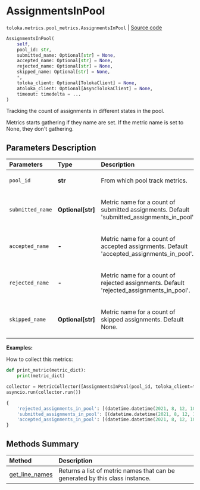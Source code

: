 # AssignmentsInPool
`toloka.metrics.pool_metrics.AssignmentsInPool` | [Source code](https://github.com/Toloka/toloka-kit/blob/v1.2.3/src/metrics/pool_metrics.py#L212)

```python
AssignmentsInPool(
    self,
    pool_id: str,
    submitted_name: Optional[str] = None,
    accepted_name: Optional[str] = None,
    rejected_name: Optional[str] = None,
    skipped_name: Optional[str] = None,
    *,
    toloka_client: Optional[TolokaClient] = None,
    atoloka_client: Optional[AsyncTolokaClient] = None,
    timeout: timedelta = ...
)
```

Tracking the count of assignments in different states in the pool.


Metrics starts gathering if they name are set. If the metric name is set to None, they don't gathering.

## Parameters Description

| Parameters | Type | Description |
| :----------| :----| :-----------|
`pool_id`|**str**|<p>From which pool track metrics.</p>
`submitted_name`|**Optional\[str\]**|<p>Metric name for a count of submitted assignments. Default &#x27;submitted_assignments_in_pool&#x27;.</p>
`accepted_name `|**-**|<p>Metric name for a count of accepted assignments. Default &#x27;accepted_assignments_in_pool&#x27;.</p>
`rejected_name `|**-**|<p>Metric name for a count of rejected assignments. Default &#x27;rejected_assignments_in_pool&#x27;.</p>
`skipped_name`|**Optional\[str\]**|<p>Metric name for a count of skipped assignments. Default None.</p>

**Examples:**

How to collect this metrics:
```python
def print_metric(metric_dict):
    print(metric_dict)

collector = MetricCollector([AssignmentsInPool(pool_id, toloka_client=toloka_client)], print_metric)
asyncio.run(collector.run())
```

```python
{
    'rejected_assignments_in_pool': [(datetime.datetime(2021, 8, 12, 10, 4, 44, 895232), 0)],
    'submitted_assignments_in_pool': [(datetime.datetime(2021, 8, 12, 10, 4, 45, 321904), 75)],
    'accepted_assignments_in_pool': [(datetime.datetime(2021, 8, 12, 10, 4, 45, 951156), 75)],
}
```
## Methods Summary

| Method | Description |
| :------| :-----------|
[get_line_names](toloka.metrics.pool_metrics.AssignmentsInPool.get_line_names.md)| Returns a list of metric names that can be generated by this class instance.
